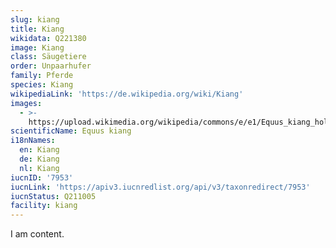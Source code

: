 ```yaml
---
slug: kiang
title: Kiang
wikidata: Q221380
image: Kiang
class: Säugetiere
order: Unpaarhufer
family: Pferde
species: Kiang
wikipediaLink: 'https://de.wikipedia.org/wiki/Kiang'
images:
  - >-
    https://upload.wikimedia.org/wikipedia/commons/e/e1/Equus_kiang_holdereri02.jpg
scientificName: Equus kiang
i18nNames:
  en: Kiang
  de: Kiang
  nl: Kiang
iucnID: '7953'
iucnLink: 'https://apiv3.iucnredlist.org/api/v3/taxonredirect/7953'
iucnStatus: Q211005
facility: kiang
---
```


I am content.
